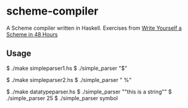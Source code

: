 scheme-compiler
===============

A Scheme compiler written in Haskell. Exercises from [Write Yourself a Scheme in 48 Hours](http://upload.wikimedia.org/wikipedia/commons/a/aa/Write_Yourself_a_Scheme_in_48_Hours.pdf)

Usage
-----
$ ./make simpleparser1.hs 
$ ./simple_parser "$"

$ ./make simpleparser2.hs 
$ ./simple_parser " %"

$ ./make datatypeparser.hs 
$ ./simple_parser "\"this is a string\""
$ ./simple_parser 25
$ ./simple_parser symbol